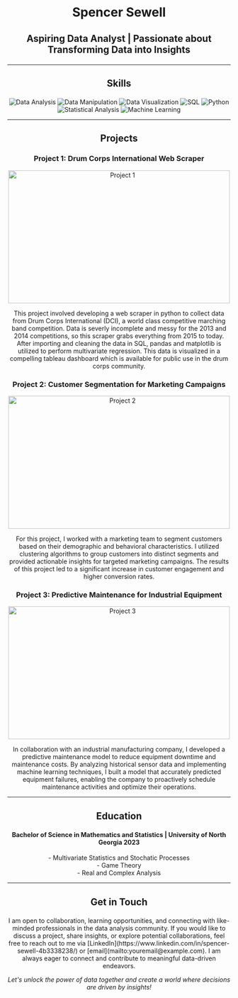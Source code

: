 # <p align="center">Spencer Sewell</p>
## <p align="center">Aspiring Data Analyst | Passionate about Transforming Data into Insights</p>

---

## <p align="center">Skills</p>

<p align="center">
  <img src="https://img.shields.io/badge/Data%20Analysis-%E2%9C%94%EF%B8%8F-blue" alt="Data Analysis">
  <img src="https://img.shields.io/badge/Data%20Manipulation-%E2%9C%94%EF%B8%8F-blueviolet" alt="Data Manipulation">
  <img src="https://img.shields.io/badge/Data%20Visualization-%E2%9C%94%EF%B8%8F-brightgreen" alt="Data Visualization">
  <img src="https://img.shields.io/badge/SQL-%E2%9C%94%EF%B8%8F-yellow" alt="SQL">
  <img src="https://img.shields.io/badge/Python-%E2%9C%94%EF%B8%8F-yellowgreen" alt="Python">
  <img src="https://img.shields.io/badge/Statistical%20Analysis-%E2%9C%94%EF%B8%8F-orange" alt="Statistical Analysis">
  <img src="https://img.shields.io/badge/Machine%20Learning-%E2%9C%94%EF%B8%8F-red" alt="Machine Learning">
</p>

---

## <p align="center">Projects</p>

### <p align="center">Project 1: Drum Corps International Web Scraper</p>

<p align="center">
  <img src="https://production.assets.dci.org/5d4d02cb694c8b0dc74209c2_-GcnYPzd3bm7L_r2bNgiLIPG9BW7YZ7J.jpg" alt="Project 1" width="500" height="300">
</p>

<p align="center">This project involved developing a web scraper in python to collect data from Drum Corps International (DCI), a world class competitive marching band competition. Data is severly incomplete and messy for the 2013 and 2014 competitions, so this scraper grabs everything from 2015 to today. After importing and cleaning the data in SQL, pandas and matplotlib is utilized to perform multivariate regression. This data is visualized in a compelling tableau dashboard which is available for public use in the drum corps community.</p>

### <p align="center">Project 2: Customer Segmentation for Marketing Campaigns</p>

<p align="center">
  <img src="https://your-project-image-url.com" alt="Project 2" width="500" height="300">
</p>

<p align="center">For this project, I worked with a marketing team to segment customers based on their demographic and behavioral characteristics. I utilized clustering algorithms to group customers into distinct segments and provided actionable insights for targeted marketing campaigns. The results of this project led to a significant increase in customer engagement and higher conversion rates.</p>

### <p align="center">Project 3: Predictive Maintenance for Industrial Equipment</p>

<p align="center">
  <img src="https://your-project-image-url.com" alt="Project 3" width="500" height="300">
</p>

<p align="center">In collaboration with an industrial manufacturing company, I developed a predictive maintenance model to reduce equipment downtime and maintenance costs. By analyzing historical sensor data and implementing machine learning techniques, I built a model that accurately predicted equipment failures, enabling the company to proactively schedule maintenance activities and optimize their operations.</p>

---

## <p align="center">Education</p>

#### <p align="center"> Bachelor of Science in Mathematics and Statistics | University of North Georgia 2023 </p>

<p align="center">
  - Multivariate Statistics and Stochatic Processes<br>
  - Game Theory<br>
  - Real and Complex Analysis
</p>

---

## <p align="center">Get in Touch</p>

<p align="center">I am open to collaboration, learning opportunities, and connecting with like-minded professionals in the data analysis community. If you would like to discuss a project, share insights, or explore potential collaborations, feel free to reach out to me via [LinkedIn](https://www.linkedin.com/in/spencer-sewell-4b3338238/) or [email](mailto:youremail@example.com). I am always eager to connect and contribute to meaningful data-driven endeavors.</p>

<p align="center"><em>Let's unlock the power of data together and create a world where decisions are driven by insights!</em></p>
